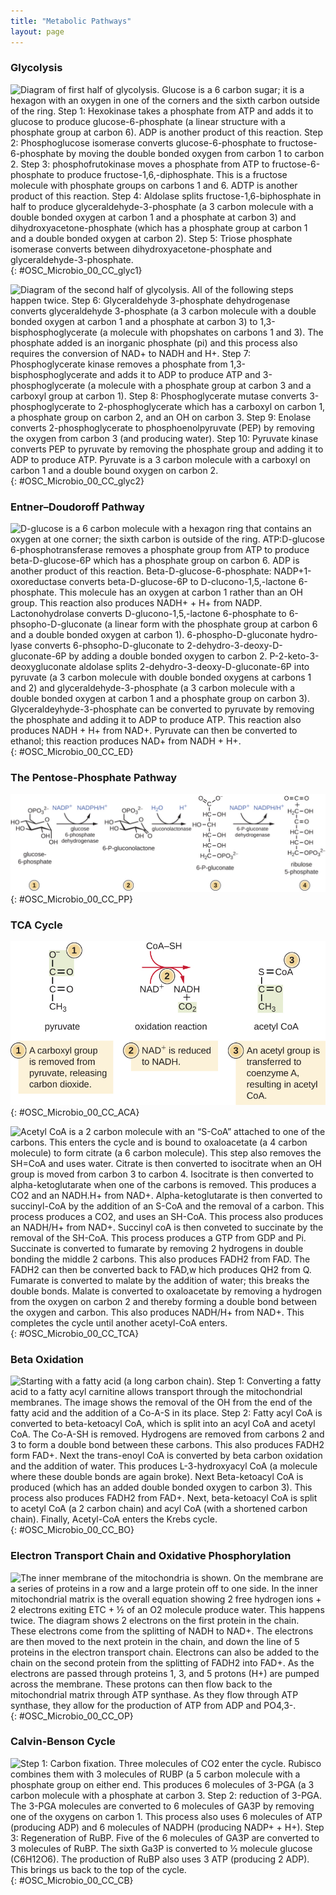 ```yaml
---
title: "Metabolic Pathways"
layout: page
---
```



### Glycolysis

 ![Diagram of first half of glycolysis. Glucose is a 6 carbon sugar; it is a hexagon with an oxygen in one of the corners and the sixth carbon outside of the ring. Step 1: Hexokinase takes a phosphate from ATP and adds it to glucose to produce glucose-6-phosphate (a linear structure with a phosphate group at carbon 6). ADP is another product of this reaction. Step 2: Phosphoglucose isomerase converts glucose-6-phosphate to fructose-6-phosphate by moving the double bonded oxygen from carbon 1 to carbon 2. Step 3: phosphofrutokinase moves a phosphate from ATP to fructose-6-phosphate to produce fructose-1,6,-diphosphate. This is a fructose molecule with phosphate groups on carbons 1 and 6. ADTP is another product of this reaction. Step 4: Aldolase splits fructose-1,6-biphosphate in half to produce glyceraldehyde-3-phosphate (a 3 carbon molecule with a double bonded oxygen at carbon 1 and a phosphate at carbon 3) and dihydroxyacetone-phosphate (which has a phosphate group at carbon 1 and a double bonded oxygen at carbon 2). Step 5: Triose phosphate isomerase converts between dihydroxyacetone-phosphate and glyceraldehyde-3-phosphate.](../resources/OSC_Microbio_00_CC_glyc1.jpg "The first half of glycolysis uses two ATP molecules in the phosphorylation of glucose, which is then split into two three-carbon molecules."){: #OSC_Microbio_00_CC_glyc1}

![Diagram of the second half of glycolysis. All of the following steps happen twice. Step 6: Glyceraldehyde 3-phosphate dehydrogenase converts glyceraldehyde 3-phosphate (a 3 carbon molecule with a double bonded oxygen at carbon 1 and a phosphate at carbon 3) to 1,3-bisphosphoglycerate (a molecule with phopshates on carbons 1 and 3). The phosphate added is an inorganic phosphate (pi) and this process also requires the conversion of NAD+ to NADH and H+. Step 7: Phosphoglycerate kinase removes a phosphate from 1,3-bisphosphoglycerate and adds it to ADP to produce ATP and 3-phosphoglycerate (a molecule with a phosphate group at carbon 3 and a carboxyl group at carbon 1). Step 8: Phosphoglycerate mutase converts 3-phosphoglycerate to 2-phosphoglycerate which has a carboxyl on carbon 1, a phosphate group on carbon 2, and an OH on carbon 3. Step 9: Enolase converts 2-phosphoglycerate to phosphoenolpyruvate (PEP) by removing the oxygen from carbon 3 (and producing water). Step 10: Pyruvate kinase converts PEP to pyruvate by removing the phosphate group and adding it to ADP to produce ATP. Pyruvate is a 3 carbon molecule with a carboxyl on carbon 1 and a double bound oxygen on carbon 2.](../resources/OSC_Microbio_00_CC_glyc2.jpg "The second half of glycolysis involves phosphorylation without ATP investment (step 6) and produces two NADH and four ATP molecules per glucose."){: #OSC_Microbio_00_CC_glyc2}

### Entner–Doudoroff Pathway

 ![D-glucose is a 6 carbon molecule with a hexagon ring that contains an oxygen at one corner; the sixth carbon is outside of the ring. ATP:D-glucose 6-phosphotransferase removes a phosphate group from ATP to produce beta-D-glucose-6P which has a phosphate group on carbon 6. ADP is another product of this reaction. Beta-D-glucose-6-phosphate: NADP+1-oxoreductase converts beta-D-glucose-6P to D-clucono-1,5,-lactone 6-phosphate. This molecule has an oxygen at carbon 1 rather than an OH group. This reaction also produces NADH+ + H+ from NADP.  Lactonohydrolase converts D-glucono-1,5,-lactone 6-phosphate to 6-phsopho-D-gluconate (a linear form with the phosphate group at carbon 6 and a double bonded oxygen at carbon 1). 6-phospho-D-gluconate hydro-lyase converts 6-phsopho-D-gluconate to 2-dehydro-3-deoxy-D-gluconate-6P by adding a double bonded oxygen to carbon 2. P-2-keto-3-deoxygluconate aldolase splits 2-dehydro-3-deoxy-D-gluconate-6P into pyruvate (a 3 carbon molecule with double bonded oxygens at carbons 1 and 2) and glyceraldehyde-3-phosphate (a 3 carbon molecule with a double bonded oxygen at carbon 1 and a phosphate group on carbon 3). Glyceraldeyhyde-3-phosphate can be converted to pyruvate by removing the phosphate and adding it to ADP to produce ATP. This reaction also produces NADH + H+ from NAD+. Pyruvate can then be converted to ethanol; this reaction produces NAD+ from NADH + H+.](../resources/OSC_Microbio_00_CC_ED.jpg "The Entner&#x2013;Doudoroff Pathway is a metabolic pathway that converts glucose to ethanol and nets one ATP."){: #OSC_Microbio_00_CC_ED}

### The Pentose-Phosphate Pathway

 ![Step 1: Glucose-6-phosphate is a 6 carbon molecule in ring formation with a phosphate group at carbon 6. Step 2: Glucose 6-phosphate dehydrogenase converts glucose-6-phosphate to 6-P-gluconolactone thereby producing NADPH/H+ from NADP+. Step 3: Gluconolactonase converts 6-P-gluconolactone to 6-P-gluconate by hydrolysis. Step 4: 6-P-gluconate dehydrogenase converts 6-P-gluconate to ribulose 5-phosphate thereby producing NADPH/H+ from NADP+.](../resources/OSC_Microbio_00_CC_PP.jpg "The pentose phosphate pathway, also called the phosphogluconate pathway and the hexose monophosphate shunt, is a metabolic pathway parallel to glycolysis that generates NADPH and five-carbon sugars as well as ribose 5-phosphate, a precursor for the synthesis of nucleotides from glucose."){: #OSC_Microbio_00_CC_PP}

### TCA Cycle

 ![Step 1: A carboxyl group is removed from pyruvate, releasing carbon dioxide. Step 2: NAD+ is reduced to NADH. Step 3: An acetyl group is transferred to coenzyme A, resulting in acetyl CoA.](../resources/OSC_Microbio_00_CC_ACA.jpg "In this transition reaction, a multi-enzyme complex converts pyruvate into one acetyl (2C) group plus one carbon dioxide (CO2). The acetyl group is attached to a Coenzyme A carrier that transports the acetyl group to the site of the Krebs cycle. In the process, one molecule of NADH is formed."){: #OSC_Microbio_00_CC_ACA}

![Acetyl CoA is a 2 carbon molecule with an &#x201C;S-CoA&#x201D; attached to one of the carbons. This enters the cycle and is bound to oxaloacetate (a 4 carbon molecule) to form citrate (a 6 carbon molecule). This step also removes the SH=CoA and uses water. Citrate is then converted to isocitrate when an OH group is moved from carbon 3 to carbon 4. Isocitrate is then converted to alpha-ketoglutarate when one of the carbons is removed. This produces a CO2 and an NADH.H+ from NAD+. Alpha-ketoglutarate is then converted to succinyl-CoA by the addition of an S-CoA and the removal of a carbon. This process produces a CO2, and uses an SH-CoA. This process also produces an NADH/H+ from NAD+. Succinyl coA is then conveted to succinate by the removal of the SH-CoA. This process produces a GTP from GDP and Pi. Succinate is converted to fumarate by removing 2 hydrogens in double bonding the middle 2 carbons. This also produces FADH2 from FAD. The FADH2 can then be converted back to FAD,w hich produces QH2 from Q. Fumarate is converted to malate by the addition of water; this breaks the double bonds. Malate is converted to oxaloacetate by removing a hydrogen from the oxygen on carbon 2 and thereby forming a double bond between the oxygen and carbon. This also produces NADH/H+ from NAD+. This completes the cycle until another acetyl-CoA enters.](../resources/OSC_Microbio_00_CC_TCA.jpg "In the citric acid cycle, the acetyl group from acetyl CoA is attached to a four-carbon oxaloacetate molecule to form a six-carbon citrate molecule. Through a series of steps, citrate is oxidized, releasing two carbon dioxide molecules for each acetyl group fed into the cycle. In the process, three NADH, one FADH2, and one ATP or GTP (depending on the cell type) is produced by substrate-level phosphorylation. Because the final product of the citric acid cycle is also the first reactant, the cycle runs continuously in the presence of sufficient reactants. (credit: modification of work by &#x201C;Yikrazuul&#x201D;/Wikimedia Commons)"){: #OSC_Microbio_00_CC_TCA}

### Beta Oxidation

 ![Starting with a fatty acid (a long carbon chain). Step 1: Converting a fatty acid to a fatty acyl carnitine allows transport through the mitochondrial membranes. The image shows the removal of the OH from the end of the fatty acid and the addition of a Co-A-S in its place. Step 2: Fatty acyl CoA is converted to beta-ketoacyl CoA, which is split into an acyl CoA and acetyl CoA.  The Co-A-SH is removed. Hydrogens are removed from carbons 2 and 3 to form a double bond between these carbons.  This also produces FADH2 form FAD+. Next the trans-enoyl CoA is converted by beta carbon oxidation and the addition of water. This produces L-3-hydroxyacyl CoA (a molecule where these double bonds are again broke). Next Beta-ketoacyl CoA is produced (which has an added double bonded oxygen to carbon 3). This process also produces FADH2 from FAD+. Next, beta-ketoacyl CoA is split to acetyl CoA (a 2 carbon chain) and acyl CoA (with a shortened carbon chain). Finally, Acetyl-CoA enters the Krebs cycle.](../resources/OSC_Microbio_00_CC_BO.jpg "During fatty acid oxidation, triglycerides can be broken down into 2C acetyl groups that can enter the Krebs cycle and be used as a source of energy when glucose levels are low."){: #OSC_Microbio_00_CC_BO}

### Electron Transport Chain and Oxidative Phosphorylation

![The inner membrane of the mitochondria is shown. On the membrane are a series of proteins in a row and a large protein off to one side. In the inner mitochondrial matrix is the overall equation showing 2 free hydrogen ions + 2 electrons exiting ETC + &#xBD; of an O2 molecule produce water. This happens twice. The diagram shows 2 electrons on the first protein in the chain. These electrons come from the splitting of NADH to NAD+. The electrons are then moved to the next protein in the chain, and down the line of 5 proteins in the electron transport chain. Electrons can also be added to the chain on the second protein from the splitting of FADH2 into FAD+. As the electrons are passed through proteins 1, 3, and 5 protons (H+) are pumped across the membrane. These protons can then flow back to the mitochondrial matrix through ATP synthase. As they flow through ATP synthase, they allow for the production of ATP from ADP and PO4,3-.](../resources/OSC_Microbio_00_CC_OP.jpg "The electron transport chain is a series of electron carriers and ion pumps that are used to pump H+ ions across a membrane. H+ then flow back through the membrane by way of ATP synthase, which catalyzes the formation of ATP. The location of the electron transport chain is the inner mitochondrial matrix in eukaryotic cells and cytoplasmic membrane in prokaryotic cells."){: #OSC_Microbio_00_CC_OP}

### Calvin-Benson Cycle

 ![Step 1: Carbon fixation. Three molecules of CO2 enter the cycle. Rubisco combines them with 3 molecules of RUBP (a 5 carbon molecule with a phosphate group on either end.  This produces 6 molecules of 3-PGA (a 3 carbon molecule with a phosphate at carbon 3. Step 2: reduction of 3-PGA. The 3-PGA molecules are converted to 6 molecules of GA3P by removing one of the oxygens on carbon 1. This process also uses 6 molecules of ATP (producing ADP) and 6 molecules of NADPH (producing NADP+ + H+). Step 3: Regeneration of RuBP. Five of the 6 molecules of GA3P are converted to 3 molecules of RuBP. The sixth Ga3P is converted to &#xBD; molecule glucose (C6H12O6). The production of RuBP also uses 3 ATP (producing 2 ADP). This brings us back to the top of the cycle.](../resources/OSC_Microbio_00_CC_CB.jpg "The Calvin-Benson cycle has three stages. In stage 1, the enzyme RuBisCO incorporates carbon dioxide into an organic molecule, 3-PGA. In stage 2, the organic molecule is reduced using electrons supplied by NADPH. In stage 3, RuBP, the molecule that starts the cycle, is regenerated so that the cycle can continue. Only one carbon dioxide molecule is incorporated at a time, so the cycle must be completed three times to produce a single three-carbon GA3P molecule, and six times to produce a six-carbon glucose molecule."){: #OSC_Microbio_00_CC_CB}


